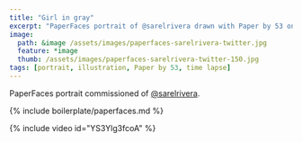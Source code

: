 ```yaml
---
title: "Girl in gray"
excerpt: "PaperFaces portrait of @sarelrivera drawn with Paper by 53 on an iPad."
image: 
  path: &image /assets/images/paperfaces-sarelrivera-twitter.jpg 
  feature: *image
  thumb: /assets/images/paperfaces-sarelrivera-twitter-150.jpg
tags: [portrait, illustration, Paper by 53, time lapse]
---
```


PaperFaces portrait commissioned of [@sarelrivera](http://twitter.com/sarelrivera).

{% include boilerplate/paperfaces.md %}

{% include video id="YS3Ylg3fcoA" %}
